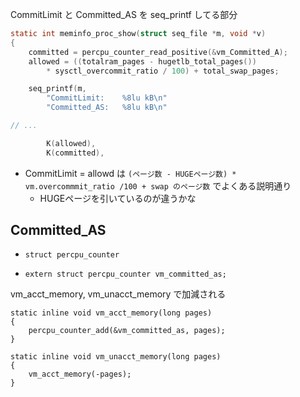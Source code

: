 
CommitLimit と Committed_AS を seq_printf してる部分

```c
static int meminfo_proc_show(struct seq_file *m, void *v)
{
	committed = percpu_counter_read_positive(&vm_Committed_A);
	allowed = ((totalram_pages - hugetlb_total_pages())
		* sysctl_overcommit_ratio / 100) + total_swap_pages;

	seq_printf(m,
        "CommitLimit:    %8lu kB\n"
		"Committed_AS:   %8lu kB\n"

// ...

		K(allowed),
		K(committed),
```

 * CommitLimit = allowd は `(ページ数 - HUGEページ数) * vm.overcommmit_ratio /100 + swap のページ数` でよくある説明通り
   * HUGEページを引いているのが違うかな

## Committed_AS

 * `struct percpu_counter`

 * `extern struct percpu_counter vm_committed_as;`
 
vm_acct_memory, vm_unacct_memory で加減される

```
static inline void vm_acct_memory(long pages)
{
	percpu_counter_add(&vm_committed_as, pages);
}
```

```
static inline void vm_unacct_memory(long pages)
{
	vm_acct_memory(-pages);
}
```

 
